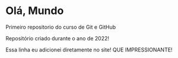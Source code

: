 # Olá, Mundo
 Primeiro repositorio do curso de Git e GitHub

 Repositório criado durante o ano de 2022!
 
 Essa linha eu adicionei diretamente no site! QUE IMPRESSIONANTE!
